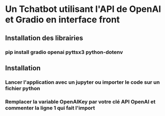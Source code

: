 # Un Tchatbot utilisant l'API de OpenAI et Gradio en interface front
## Installation des librairies
### pip install gradio openai pyttsx3 python-dotenv

## Installation 
### Lancer l'application avec un jupyter ou importer le code sur un fichier python
### Remplacer la variable OpenAIKey par votre clé API OpenAI et commenter la ligne 1 qui fait l'import
